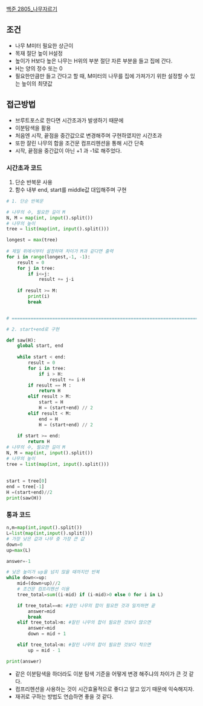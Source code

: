 [백준 2805_나무자르기](https://www.acmicpc.net/problem/2805)


## 조건
- 나무 M미터 필요한 상근이  
-  목재 절단 높이 H설정  
-  높이가 H보다 높은 나무는 H위의 부분 절단 자른 부분을 들고 집에 간다.  
-  H는 양의 정수 또는 0  
-  필요한만큼만 들고 간다고 할 때, M미터의 나무를 집에 가져가기 위한 설정할 수 있는 높이의 최댓값



## 접근방법
- 브루트포스로 한다면 시간초과가 발생하기 때문에
- 이분탐색을 활용
- 처음엔 시작, 끝점을 중간값으로 변경해주며 구현하였지만 시간초과
- 또한 잘린 나무의 합을 조건문 컴프리헨션을 통해 시간 단축
- 시작, 끝점을 중간값이 아닌 +1 과 -1로 해주었다.



### 시간초과 코드
1. 단순 반복문 사용
2. 함수 내부 end, start를 middle값 대입해주며 구현

```python
# 1. 단순 반복문

# 나무의 수, 필요한 길이 M  
N, M = map(int, input().split())  
# 나무의 높이  
tree = list(map(int, input().split()))

longest = max(tree)  
  
# 제일 위에서부터 설정하며 차이가 M과 같다면 출력  
for i in range(longest,-1, -1):  
    result = 0  
    for j in tree:  
        if i<=j:  
            result += j-i  
  
    if result >= M:  
        print(i)  
        break


# ==========================================================================

# 2. start+end로 구현

def saw(H):  
    global start, end  
  
    while start < end:  
        result = 0  
        for i in tree:  
            if i > H:  
                result += i-H  
        if result == M :  
            return H  
        elif result > M:  
            start = H  
            H = (start+end) // 2  
        elif result < M:  
            end = H  
            H = (start+end) // 2  
  
    if start >= end:  
        return H  
# 나무의 수, 필요한 길이 M  
N, M = map(int, input().split())  
# 나무의 높이  
tree = list(map(int, input().split()))  
  
  
start = tree[0]  
end = tree[-1]  
H =(start+end)//2  
print(saw(H))
```



### 통과 코드

```python
n,m=map(int,input().split())
L=list(map(int,input().split()))
# 가장 낮은 값과 나무 중 가장 큰 값
down=0
up=max(L)

answer=-1

# 낮은 높이가 up을 넘지 않을 때까지만 반복
while down<=up:
    mid=(down+up)//2
    # 조건문 컴프리헨션 이용
    tree_total=sum((i-mid) if (i-mid)>0 else 0 for i in L)

    if tree_total==m: #잘린 나무의 합이 필요한 것과 일치하면 끝
        answer=mid
        break
    elif tree_total>m: #잘린 나무의 합이 필요한 것보다 많으면
        answer=mid
        down = mid + 1

    elif tree_total<m: #잘린 나무의 합이 필요한 것보다 적으면
        up = mid - 1

print(answer)

```


-   같은 이분탐색을 하더라도 이분 탐색 기준을 어떻게 변경 해주냐의 차이가 큰 것 같다.
-   컴프리헨션을 사용하는 것이 시간효율적으로 좋다고 알고 있기 때문에 익숙해지자.
-   재귀로 구하는 방법도 연습하면 좋을 것 같다.